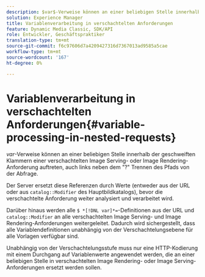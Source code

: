 ```yaml
---
description: $var$-Verweise können an einer beliebigen Stelle innerhalb der geschweiften Klammern einer verschachtelten Image Serving- oder Image Rendering-Anforderung auftreten, auch links neben dem "?" Trennen des Pfads von der Abfrage.
solution: Experience Manager
title: Variablenverarbeitung in verschachtelten Anforderungen
feature: Dynamic Media Classic, SDK/API
role: Entwickler, Geschäftspraktiker
translation-type: tm+mt
source-git-commit: f6c97606d7a4209427316d7367013ad9585a5cae
workflow-type: tm+mt
source-wordcount: '167'
ht-degree: 0%

---
```



# Variablenverarbeitung in verschachtelten Anforderungen{#variable-processing-in-nested-requests}

$var$-Verweise können an einer beliebigen Stelle innerhalb der geschweiften Klammern einer verschachtelten Image Serving- oder Image Rendering-Anforderung auftreten, auch links neben dem &quot;?&quot; Trennen des Pfads von der Abfrage.

Der Server ersetzt diese Referenzen durch Werte (entweder aus der URL oder aus `catalog::Modifier` des Hauptbildkatalogs), bevor die verschachtelte Anforderung weiter analysiert und verarbeitet wird.

Darüber hinaus werden alle `$ *[!DNL var]*=`-Definitionen aus der URL und `catalog::Modifier` an alle verschachtelten Image Serving- und Image Rendering-Anforderungen weitergeleitet. Dadurch wird sichergestellt, dass alle Variablendefinitionen unabhängig von der Verschachtelungsebene für alle Vorlagen verfügbar sind.

Unabhängig von der Verschachtelungsstufe muss nur eine HTTP-Kodierung mit einem Durchgang auf Variablenwerte angewendet werden, die an einer beliebigen Stelle in verschachtelten Image Rendering- oder Image Serving-Anforderungen ersetzt werden sollen.
